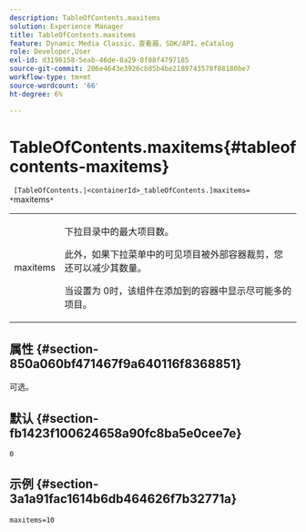```yaml
---
description: TableOfContents.maxitems
solution: Experience Manager
title: TableOfContents.maxitems
feature: Dynamic Media Classic，查看器，SDK/API，eCatalog
role: Developer,User
exl-id: d3196158-5eab-46de-8a29-8f08f4797185
source-git-commit: 206e4643e3926cb85b4be2189743578f88180be7
workflow-type: tm+mt
source-wordcount: '66'
ht-degree: 6%

---
```


# TableOfContents.maxitems{#tableofcontents-maxitems}

` [TableOfContents.|<containerId>_tableOfContents.]maxitems= *`maxitems`*`

<table id="table_F9BC656721B04870AC628ACBC47E7200"> 
 <tbody> 
  <tr> 
   <td> <p> <span class="codeph"><span class="varname"> maxitems</span></span> </p> </td> 
   <td> <p>下拉目录中的最大项目数。 </p> <p>此外，如果下拉菜单中的可见项目被外部容器裁剪，您还可以减少其数量。 </p> <p>当设置为<span class="codeph"> 0</span>时，该组件在添加到的容器中显示尽可能多的项目。 </p> </td> 
  </tr> 
 </tbody> 
</table>

## 属性 {#section-850a060bf471467f9a640116f8368851}

可选。

## 默认 {#section-fb1423f100624658a90fc8ba5e0cee7e}

`0`

## 示例 {#section-3a1a91fac1614b6db464626f7b32771a}

`maxitems=10`
